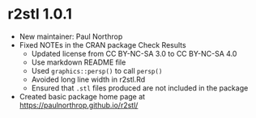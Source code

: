 # r2stl 1.0.1

* New maintainer: Paul Northrop
* Fixed NOTEs in the CRAN package Check Results
    - Updated license from CC BY-NC-SA 3.0 to CC BY-NC-SA 4.0
    - Use markdown README file
    - Used `graphics::persp()` to call `persp()`
    - Avoided long line width in r2stl.Rd
    - Ensured that `.stl` files produced are not included in the package
* Created basic package home page at https://paulnorthrop.github.io/r2stl/
